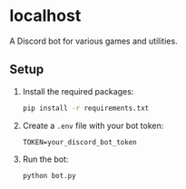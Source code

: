 # localhost

A Discord bot for various games and utilities.

## Setup

1. Install the required packages:

    ```sh
    pip install -r requirements.txt
    ```

2. Create a `.env` file with your bot token:

    ```env
    TOKEN=your_discord_bot_token
    ```

3. Run the bot:

    ```sh
    python bot.py
    ```

